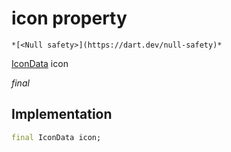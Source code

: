 


# icon property




    *[<Null safety>](https://dart.dev/null-safety)*


[IconData](https://api.flutter.dev/flutter/widgets/IconData-class.html) icon
  
_final_






## Implementation

```dart
final IconData icon;


```







